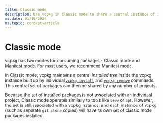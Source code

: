 ```yaml
---
title: Classic mode
description: Use vcpkg in Classic mode to share a central instance of installed libraries.
ms.date: 01/10/2024
ms.topic: concept-article
---
```

# Classic mode

vcpkg has two modes for consuming packages - Classic mode and [Manifest mode](manifests.md). For most users, we recommend Manifest mode.

In Classic mode, vcpkg maintains a central *installed tree* inside the vcpkg instance built up by individual [`vcpkg install`](../commands/install.md) and [`vcpkg remove`](../commands/remove.md) commands. This central set of packages can then be shared by any number of projects.

Because the set of installed packages is not associated with an individual project, Classic mode operates similarly to tools like `brew` or `apt`. However, the set is still associated with a vcpkg instance, and each instance of vcpkg (such as separate `git clone` copies) will have its own set of classic mode packages installed.
